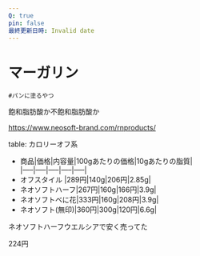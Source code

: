 ```yaml
---
Q: true
pin: false
最終更新日時: Invalid date
---
```

# マーガリン

`#パンに塗るやつ`

飽和脂肪酸か不飽和脂肪酸か

https://www.neosoft-brand.com/rnproducts/

table: カロリーオフ系  
- 商品|価格|内容量|100gあたりの価格|10gあたりの脂質|  
|—–|—–|—–|—–|—–|  
- オフスタイル |289円|140g|206円|2.85g|  
- ネオソフトハーフ|267円|160g|166円|3.9g|  
- ネオソフトベに花|333円|160g|208円|3.9g|  
- ネオソフト(無印)|360円|300g|120円|6.6g|  

ネオソフトハーフウエルシアで安く売ってた

224円